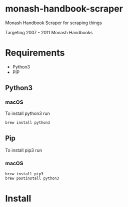 # monash-handbook-scraper

Monash Handbook Scraper for scraping things

Targeting 2007 - 2011 Monash Handbooks

# Requirements

- Python3
- PIP

## Python3

### macOS

To install python3 run

```sh
brew install python3
```

## Pip

To install pip3 run

### macOS

```sh
brew install pip3
brew postinstall python3
```

# Install
